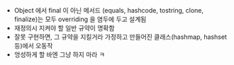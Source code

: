 - Object 에서 final 이 아닌 메서드 (equals, hashcode, tostring, clone, finalize)는 모두 overriding 을 염두에 두고 설계됨
- 재정의시 지켜야 할 일반 규약이 명확함
- 잘못 구현하면, 그 규약을 지킬거라 가정하고 만들어진 클래스(hashmap, hashset 등)에서 오동작
- 엉성하게 할 바엔 그냥 하지 마라 ㅋ